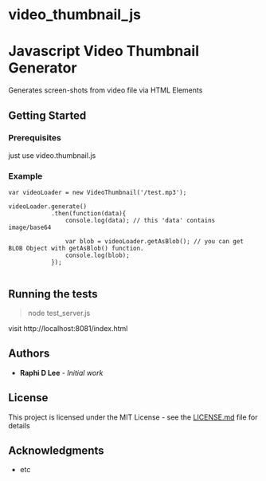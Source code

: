 # video_thumbnail_js



# Javascript Video Thumbnail Generator

Generates screen-shots from video file via HTML Elements 

## Getting Started

### Prerequisites

just use video.thumbnail.js

### Example

```
var videoLoader = new VideoThumbnail('/test.mp3');

videoLoader.generate()
            .then(function(data){
                console.log(data); // this 'data' contains image/base64

                var blob = videoLoader.getAsBlob(); // you can get BLOB Object with getAsBlob() function.
                console.log(blob);
            });


```

## Running the tests

>node test_server.js

visit http://localhost:8081/index.html


## Authors

* **Raphi D Lee** - *Initial work* 



## License

This project is licensed under the MIT License - see the [LICENSE.md](LICENSE.md) file for details

## Acknowledgments
* etc
